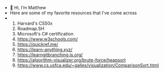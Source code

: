 - 👋 Hi, I’m Matthew
-  Here are some of my favorite resources that I've come across
-  1. Harvard's CS50x
   2. Roadmap.SH
   3. Microsoft's C# certification
   4. https://www.w3schools.com/
   5. https://quickref.me/
   6. https://learn-anything.xyz/
   7. https://learngitbranching.js.org/
   8. https://algorithm-visualizer.org/brute-force/heapsort
   9. https://www.cs.usfca.edu/~galles/visualization/ComparisonSort.html

<!---
Kalki-12/Kalki-12 is a ✨ special ✨ repository because its `README.md` (this file) appears on your GitHub profile.
You can click the Preview link to take a look at your changes.
--->
